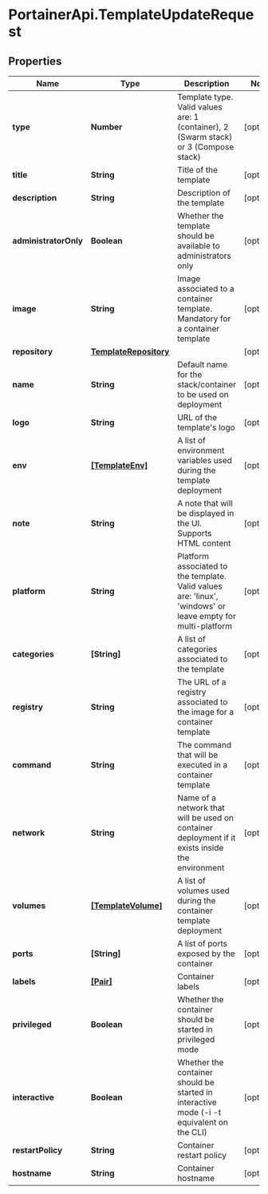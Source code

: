 # PortainerApi.TemplateUpdateRequest

## Properties
Name | Type | Description | Notes
------------ | ------------- | ------------- | -------------
**type** | **Number** | Template type. Valid values are: 1 (container), 2 (Swarm stack) or 3 (Compose stack) | [optional] 
**title** | **String** | Title of the template | [optional] 
**description** | **String** | Description of the template | [optional] 
**administratorOnly** | **Boolean** | Whether the template should be available to administrators only | [optional] 
**image** | **String** | Image associated to a container template. Mandatory for a container template | [optional] 
**repository** | [**TemplateRepository**](TemplateRepository.md) |  | [optional] 
**name** | **String** | Default name for the stack/container to be used on deployment | [optional] 
**logo** | **String** | URL of the template&#39;s logo | [optional] 
**env** | [**[TemplateEnv]**](TemplateEnv.md) | A list of environment variables used during the template deployment | [optional] 
**note** | **String** | A note that will be displayed in the UI. Supports HTML content | [optional] 
**platform** | **String** | Platform associated to the template. Valid values are: &#39;linux&#39;, &#39;windows&#39; or leave empty for multi-platform | [optional] 
**categories** | **[String]** | A list of categories associated to the template | [optional] 
**registry** | **String** | The URL of a registry associated to the image for a container template | [optional] 
**command** | **String** | The command that will be executed in a container template | [optional] 
**network** | **String** | Name of a network that will be used on container deployment if it exists inside the environment | [optional] 
**volumes** | [**[TemplateVolume]**](TemplateVolume.md) | A list of volumes used during the container template deployment | [optional] 
**ports** | **[String]** | A list of ports exposed by the container | [optional] 
**labels** | [**[Pair]**](Pair.md) | Container labels | [optional] 
**privileged** | **Boolean** | Whether the container should be started in privileged mode | [optional] 
**interactive** | **Boolean** | Whether the container should be started in interactive mode (-i -t equivalent on the CLI) | [optional] 
**restartPolicy** | **String** | Container restart policy | [optional] 
**hostname** | **String** | Container hostname | [optional] 



